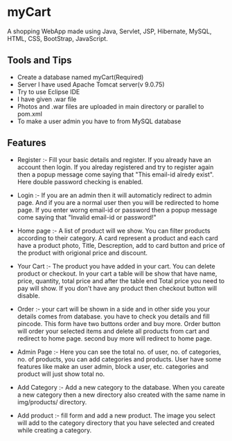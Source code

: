 # myCart
 A shopping WebApp made using Java, Servlet, JSP, Hibernate, MySQL, HTML, CSS, BootStrap, JavaScript.
## Tools and Tips
 * Create a database named myCart(Required)
 * Server I have used Apache Tomcat server(v 9.0.75)
 * Try to use Eclipse IDE
 * I have given .war file
 * Photos and .war files are uploaded in main directory or parallel to pom.xml
 * To make a user admin you have to from MySQL database

## Features
 * Register :- Fill your basic details and register. If you already have an account then login. If you alreday registered and try to register again then a popup message come saying that "This email-id alredy exist". Here double password checking is enabled.
  
 * Login  :- If you are an admin then it will automaticly redirect to admin page. And if you are a normal user then you will be redirected to home page. If you enter worng email-id or password then a popup message come saying that "Invalid email-id or password!"
 
 * Home page :- A list of product will we show. You can filter products according to their category. A card represent a product and each card have a product photo, Title, Descreption, add to card button and price of the product with origional price and discount.
 
 * Your Cart  :- The product you have added in your cart. You can delete product or checkout. In your cart a table will be show that have name, price, quantity, total price and after the table end Total price you need to pay will show. If you don't have any product then checkout button will disable.
 
 * Order :- your cart will be shown in a side and in other side you your details comes from database. you have to check you details and fill pincode. This form have two buttons order and buy more. Order button will order your selected items and delete all products from cart and redirect to home page. second buy more will redirect to home page.
 
 * Admin Page :- Here you can see the total no. of user, no. of categories, no. of products, you can add categories and products. User have some features like make an user admin, block a user, etc. categories and product will just show total no.
 
 * Add Category  :-  Add a new category to the database. When you careate a new category then a new directory also created with the same name in img/products/ directory.
 * Add product  :- fill form and add a new product. The image you select will add to the category directory that you have selected and created while creating a category.
